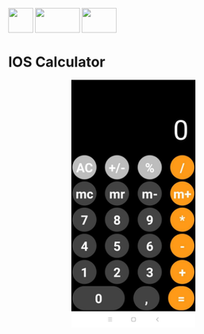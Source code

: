 <p>
<img src="https://upload.wikimedia.org/wikipedia/commons/thumb/4/4c/Typescript_logo_2020.svg/512px-Typescript_logo_2020.svg.png" width="50" height="50" >

<img src="https://play-lh.googleusercontent.com/7l-bQADRV4PzxAz_9GH2aozV3jkHqdlUJbOsIf4Eu_bazCi6UH_UyiAeKer2-s9GafI" width="90" height="50">

<img src="https://engineering.indeedblog.com/wp-content/uploads/2017/12/react-native-1024x631.png" width="70" height="50">
</p>

# IOS Calculator

<p align="center">
  <img src="Calculator.jpg" width=250 height=500>
 </p>
